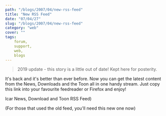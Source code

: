 ```yaml
---
path: "/blogs/2007/04/new-rss-feed"
title: "New RSS Feed"
date: "07/04/27"
slug: "/blogs/2007/04/new-rss-feed"
category: "web"
cover: ""
tags:
    forum,
    support,
    web,
    blogs
---
```


> 2019 update - this story is a little out of date! Kept here for posterity.

It's back and it's better than ever before. Now you can get the latest content from the News, Downloads and the Toon all in one handy stream. Just copy this link into your favourite feedreader or Firefox and enjoy!
		
Icar News, Download and Toon RSS Feed)
		
(For those that used the old feed, you'll need this new one now)

